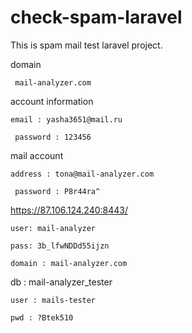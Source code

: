 # check-spam-laravel

This is spam mail test laravel project.

domain

     mail-analyzer.com

account information

    email : yasha3651@mail.ru
 
     password : 123456
 
 
mail account

    address : tona@mail-analyzer.com
 
     password : P8r44ra^
 
 
https://87.106.124.240:8443/

    user: mail-analyzer

    pass: 3b_lfwNDDd55ijzn

    domain : mail-analyzer.com



db : mail-analyzer_tester

    user : mails-tester

    pwd : ?Btek510


 
